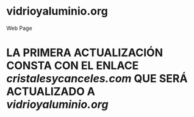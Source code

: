 # vidrioyaluminio.org
Web Page


# LA PRIMERA ACTUALIZACIÓN CONSTA CON EL ENLACE *cristalesycanceles.com* QUE SERÁ ACTUALIZADO A *vidrioyaluminio.org*
